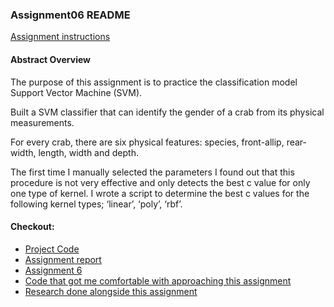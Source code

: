 ### Assignment06 README

[Assignment instructions](ha6.docx)

#### Abstract Overview

The purpose of this assignment is to practice the classification model Support Vector Machine (SVM).

Built a SVM classifier that can identify the gender of a crab from its physical measurements.  

For every crab, there are six physical features: species, front-allip, rear- width, length, width and depth.  

The first time I manually selected the parameters I found out that this procedure is not very effective and only detects the best c value for only one type of kernel. I wrote a script to determine the best c values for the following kernel types; ‘linear’, ‘poly’, ‘rbf’.


#### Checkout:
- [Project Code](.)
- [Assignment report](Write-up.docx)
- [Assignment 6](main_svm.py)
- [Code that got me comfortable with approaching this assignment](getting_comfortable.py)
- [Research done alongside this assignment](../../Research/)
